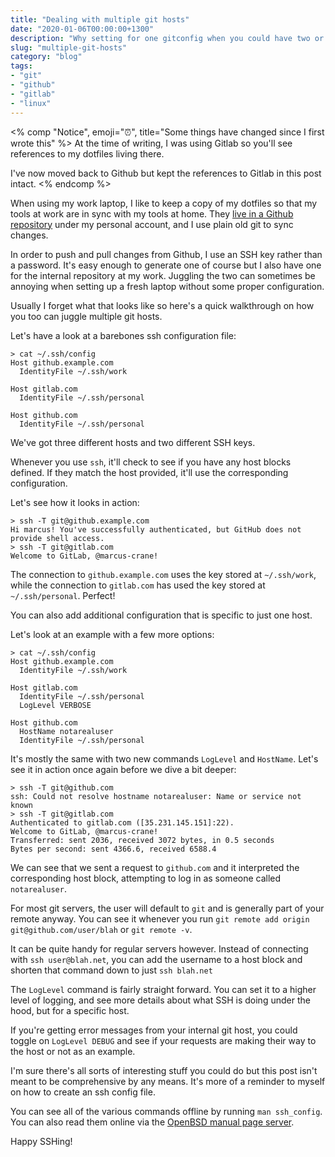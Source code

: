 ```yaml
---
title: "Dealing with multiple git hosts"
date: "2020-01-06T00:00:00+1300"
description: "Why setting for one gitconfig when you could have two or more"
slug: "multiple-git-hosts"
category: "blog"
tags:
- "git"
- "github"
- "gitlab"
- "linux"
---
```


<% comp "Notice", emoji="⏰", title="Some things have changed since I first wrote this" %>
At the time of writing, I was using Gitlab so you'll see references to my dotfiles living there.

I've now moved back to Github but kept the references to Gitlab in this post intact.
<% endcomp %>

When using my work laptop, I like to keep a copy of my dotfiles so that my tools at work are in sync with my tools at home. They [live in a Github repository](https://github.com/marcus-crane/dotfiles) under my personal account, and I use plain old git to sync changes.

In order to push and pull changes from Github, I use an SSH key rather than a password. It's easy enough to generate one of course but I also have one for the internal repository at my work. Juggling the two can sometimes be annoying when setting up a fresh laptop without some proper configuration.

Usually I forget what that looks like so here's a quick walkthrough on how you too can juggle multiple git hosts.

Let's have a look at a barebones ssh configuration file:

```shell
> cat ~/.ssh/config
Host github.example.com
  IdentityFile ~/.ssh/work

Host gitlab.com
  IdentityFile ~/.ssh/personal

Host github.com
  IdentityFile ~/.ssh/personal
```

We've got three different hosts and two different SSH keys.

Whenever you use `ssh`, it'll check to see if you have any host blocks defined. If they match the host provided, it'll use the corresponding configuration.

Let's see how it looks in action:

```shell
> ssh -T git@github.example.com
Hi marcus! You've successfully authenticated, but GitHub does not provide shell access.
> ssh -T git@gitlab.com
Welcome to GitLab, @marcus-crane!
```

The connection to `github.example.com` uses the key stored at `~/.ssh/work`, while the connection to `gitlab.com` has used the key stored at `~/.ssh/personal`. Perfect!

You can also add additional configuration that is specific to just one host.

Let's look at an example with a few more options:

```shell
> cat ~/.ssh/config
Host github.example.com
  IdentityFile ~/.ssh/work

Host gitlab.com
  IdentityFile ~/.ssh/personal
  LogLevel VERBOSE

Host github.com
  HostName notarealuser
  IdentityFile ~/.ssh/personal
```

It's mostly the same with two new commands `LogLevel` and `HostName`. Let's see it in action once again before we dive a bit deeper:

```shell
> ssh -T git@github.com
ssh: Could not resolve hostname notarealuser: Name or service not known
> ssh -T git@gitlab.com
Authenticated to gitlab.com ([35.231.145.151]:22).
Welcome to GitLab, @marcus-crane!
Transferred: sent 2036, received 3072 bytes, in 0.5 seconds
Bytes per second: sent 4366.6, received 6588.4
```

We can see that we sent a request to `github.com` and it interpreted the corresponding host block, attempting to log in as someone called `notarealuser`.

For most git servers, the user will default to `git` and is generally part of your remote anyway. You can see it whenever you run `git remote add origin git@github.com/user/blah` or `git remote -v`.

It can be quite handy for regular servers however. Instead of connecting with `ssh user@blah.net`, you can add the username to a host block and shorten that command down to just `ssh blah.net`

The `LogLevel` command is fairly straight forward. You can set it to a higher level of logging, and see more details about what SSH is doing under the hood, but for a specific host.

If you're getting error messages from your internal git host, you could toggle on `LogLevel DEBUG` and see if your requests are making their way to the host or not as an example.

I'm sure there's all sorts of interesting stuff you could do but this post isn't meant to be comprehensive by any means. It's more of a reminder to myself on how to create an ssh config file.

You can see all of the various commands offline by running `man ssh_config`. You can also read them online via the [OpenBSD manual page server](https://man.openbsd.org/ssh_config).

Happy SSHing!